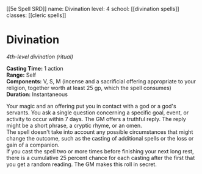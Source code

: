 [[5e Spell SRD]]
name: Divination
level: 4
school: [[divination spells]]
classes: [[cleric spells]]

# Divination 
_4th-level divination (ritual)_ 

**Casting Time:** 1 action    
**Range:** Self    
**Components:** V, S, M (incense and a sacrificial offering appropriate to your religion, together worth at least 25 gp, which the spell consumes)    
**Duration:** Instantaneous 

Your magic and an offering put you in contact with a god or a god's servants. You ask a single question concerning a specific goal, event, or activity to occur within 7 days. The GM offers a truthful reply. The reply might be a short phrase, a cryptic rhyme, or an omen.    
The spell doesn't take into account any possible circumstances that might change the outcome, such as the casting of additional spells or the loss or gain of a companion.    
If you cast the spell two or more times before finishing your next long rest, there is a cumulative 25 percent chance for each casting after the first that you get a random reading. The GM makes this roll in secret. 